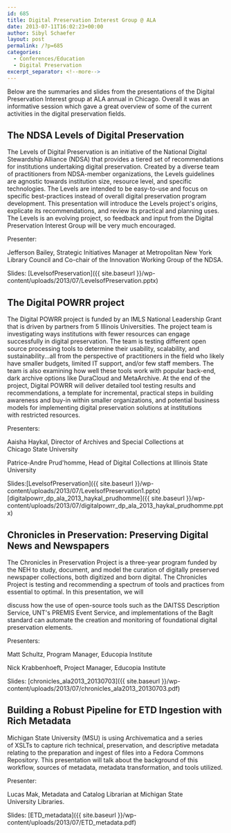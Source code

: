 ```yaml
---
id: 685
title: Digital Preservation Interest Group @ ALA
date: 2013-07-11T16:02:23+00:00
author: Sibyl Schaefer
layout: post
permalink: /?p=685
categories:
  - Conferences/Education
  - Digital Preservation
excerpt_separator: <!--more-->
---
```

Below are the summaries and slides from the presentations of the Digital Preservation Interest group at ALA annual in Chicago. Overall it was an informative session which gave a great overview of some of the current activities in the digital preservation fields.

## The NDSA Levels of Digital Preservation

The Levels of Digital Preservation is an initiative of the National Digital Stewardship Alliance (NDSA) that provides a tiered set of recommendations for institutions undertaking digital preservation. Created by a diverse team of practitioners from NDSA-member organizations, the Levels guidelines are agnostic towards institution size, resource level, and specific technologies. The Levels are intended to be easy-to-use and focus on specific best-practices instead of overall digital preservation program development. This presentation will introduce the Levels project's origins, explicate its recommendations, and review its practical and planning uses. The Levels is an evolving project, so feedback and input from the Digital Preservation Interest Group will be very much encouraged.<!--more-->

Presenter:

Jefferson Bailey, Strategic Initiatives Manager at Metropolitan New York Library Council and Co-chair of the Innovation Working Group of the NDSA.

Slides: [LevelsofPreservation]({{ site.baseurl }}/wp-content/uploads/2013/07/LevelsofPreservation.pptx)

## The Digital POWRR project

The Digital POWRR project is funded by an IMLS National Leadership Grant that is driven by partners from 5 Illinois Universities. The project team is investigating ways institutions with fewer resources can engage successfully in digital preservation. The team is testing different open source processing tools to determine their usability, scalability, and sustainability...all from the perspective of practitioners in the field who likely have smaller budgets, limited IT support, and/or few staff members. The team is also examining how well these tools work with popular back-end, dark archive options like DuraCloud and MetaArchive. At the end of the project, Digital POWRR will deliver detailed tool testing results and recommendations, a template for incremental, practical steps in building awareness and buy-in within smaller organizations, and potential business models for implementing digital preservation solutions at institutions with restricted resources.

Presenters:

Aaisha Haykal, Director of Archives and Special Collections at Chicago State University

Patrice-Andre Prud'homme, Head of Digital Collections at Illinois State University

Slides:[LevelsofPreservation]({{ site.baseurl }}/wp-content/uploads/2013/07/LevelsofPreservation1.pptx) [digitalpowrr\_dp\_ala\_2013\_haykal_prudhomme]({{ site.baseurl }}/wp-content/uploads/2013/07/digitalpowrr_dp_ala_2013_haykal_prudhomme.pptx)

## Chronicles in Preservation: Preserving Digital News and Newspapers

The Chronicles in Preservation Project is a three-year program funded by the NEH to study, document, and model the curation of digitally preserved newspaper collections, both digitized and born digital. The Chronicles Project is testing and recommending a spectrum of tools and practices from essential to optimal. In this presentation, we will

discuss how the use of open-source tools such as the DAITSS Description Service, UNT's PREMIS Event Service, and implementations of the BagIt standard can automate the creation and monitoring of foundational digital preservation elements.

Presenters:

Matt Schultz, Program Manager, Educopia Institute

Nick Krabbenhoeft, Project Manager, Educopia Institute

Slides: [chronicles\_ala2013\_20130703]({{ site.baseurl }}/wp-content/uploads/2013/07/chronicles_ala2013_20130703.pdf)

## Building a Robust Pipeline for ETD Ingestion with Rich Metadata

Michigan State University (MSU) is using Archivematica and a series of XSLTs to capture rich technical, preservation, and descriptive metadata relating to the preparation and ingest of files into a Fedora Commons Repository. This presentation will talk about the background of this workflow, sources of metadata, metadata transformation, and tools utilized.

Presenter:

Lucas Mak, Metadata and Catalog Librarian at Michigan State University Libraries.

Slides: [ETD_metadata]({{ site.baseurl }}/wp-content/uploads/2013/07/ETD_metadata.pdf)
